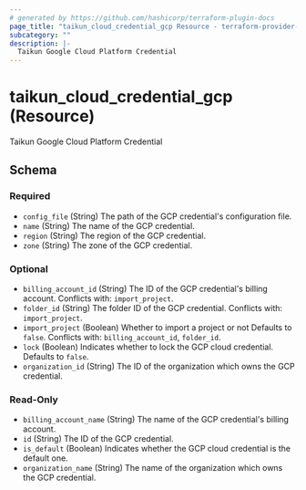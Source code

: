 ```yaml
---
# generated by https://github.com/hashicorp/terraform-plugin-docs
page_title: "taikun_cloud_credential_gcp Resource - terraform-provider-taikun"
subcategory: ""
description: |-
  Taikun Google Cloud Platform Credential
---
```


# taikun_cloud_credential_gcp (Resource)

Taikun Google Cloud Platform Credential



<!-- schema generated by tfplugindocs -->
## Schema

### Required

- `config_file` (String) The path of the GCP credential's configuration file.
- `name` (String) The name of the GCP credential.
- `region` (String) The region of the GCP credential.
- `zone` (String) The zone of the GCP credential.

### Optional

- `billing_account_id` (String) The ID of the GCP credential's billing account. Conflicts with: `import_project`.
- `folder_id` (String) The folder ID of the GCP credential. Conflicts with: `import_project`.
- `import_project` (Boolean) Whether to import a project or not Defaults to `false`. Conflicts with: `billing_account_id`, `folder_id`.
- `lock` (Boolean) Indicates whether to lock the GCP cloud credential. Defaults to `false`.
- `organization_id` (String) The ID of the organization which owns the GCP credential.

### Read-Only

- `billing_account_name` (String) The name of the GCP credential's billing account.
- `id` (String) The ID of the GCP credential.
- `is_default` (Boolean) Indicates whether the GCP cloud credential is the default one.
- `organization_name` (String) The name of the organization which owns the GCP credential.


